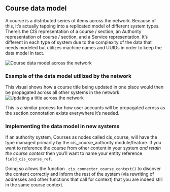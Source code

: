 ## Course data model
A course is a distributed series of items across the network. Because of this, it’s actually tapping into a replicated model of different system types. There’s the CIS representation of a course / section, an Authority representation of course / section, and a Service representation.
It’s different in each type of system due to the complexity of the data that needs modeled  but utilizes machine names and UUIDs in order to keep the data model in tact.

![Course data model across the network](https://cloud.githubusercontent.com/assets/329735/14988658/ef2316a2-1122-11e6-8a91-eb4815f46db9.jpg)

### Example of the data model utilized by the network
This visual shows how a course title being updated in one place would then be propagated across all other systems in the network.
![Updating a title across the network](https://cloud.githubusercontent.com/assets/329735/14988667/f6fc1be4-1122-11e6-90fc-04bd266dcc8d.jpg)

This is a similar process for how user accounts will be propagated across as the section connotation exists everywhere it’s needed.

### Implementing the data model in new systems
If an authority system, Courses as nodes called cis_course, will have the type managed primarily by the cis_course_authority module/feature. If you want to reference the course from other content in your system *and retain the course context* then you’ll want to name your entity reference `field_cis_course_ref`.

Doing so allows the function `_cis_connector_course_context()` to discover the content correctly and inform the rest of the system (via rewriting of addresses and other functions that call for context) that you are indeed still in the same course context.
